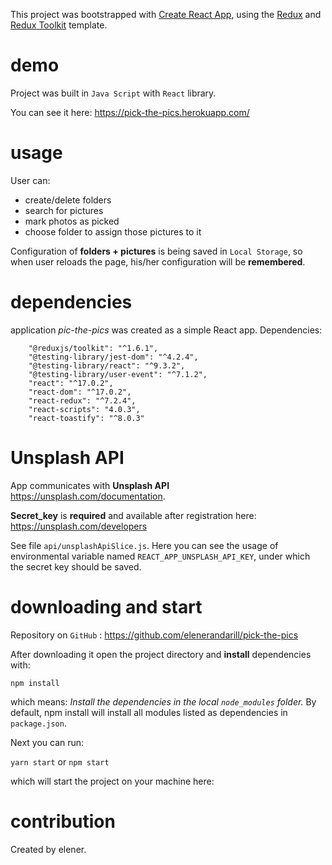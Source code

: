 This project was bootstrapped with [Create React App](https://github.com/facebook/create-react-app), using the [Redux](https://redux.js.org/) and [Redux Toolkit](https://redux-toolkit.js.org/) template.

# demo
Project was built in `Java Script` with `React` library.

You can see it here: https://pick-the-pics.herokuapp.com/

# usage
User can:
- create/delete folders
- search for pictures
- mark photos as picked
- choose folder to assign those pictures to it

Configuration of **folders + pictures** is being saved in `Local Storage`,
so when user reloads the page, his/her configuration will be **remembered**.

# dependencies
application *pic-the-pics* was created as a simple React app. 
Dependencies:

```
    "@reduxjs/toolkit": "^1.6.1",
    "@testing-library/jest-dom": "^4.2.4",
    "@testing-library/react": "^9.3.2",
    "@testing-library/user-event": "^7.1.2",
    "react": "^17.0.2",
    "react-dom": "^17.0.2",
    "react-redux": "^7.2.4",
    "react-scripts": "4.0.3",
    "react-toastify": "^8.0.3"
```

# Unsplash API
App communicates with **Unsplash API** https://unsplash.com/documentation.

**Secret_key** is **required** and available after registration here: https://unsplash.com/developers

See file `api/unsplashApiSlice.js`. 
Here you can see the usage of environmental variable named `REACT_APP_UNSPLASH_API_KEY`, 
under which the secret key should be saved.


# downloading and start
Repository on `GitHub` : https://github.com/elenerandarill/pick-the-pics

After downloading it open the project directory and **install** dependencies with:

`npm install`

which means: *Install the dependencies in the local `node_modules` folder.*
By default, npm install will install all modules 
listed as dependencies in `package.json`.

Next you can run:

`yarn start` or `npm start`

which will start the project on your machine here: 

# contribution
Created by elener. 